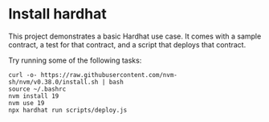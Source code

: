 # Install hardhat 

This project demonstrates a basic Hardhat use case. It comes with a sample contract, a test for that contract, and a script that deploys that contract.

Try running some of the following tasks:

```shell
curl -o- https://raw.githubusercontent.com/nvm-sh/nvm/v0.38.0/install.sh | bash
source ~/.bashrc
nvm install 19
nvm use 19
npx hardhat run scripts/deploy.js
```
